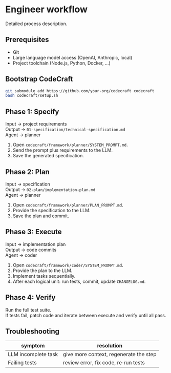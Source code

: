 # Engineer workflow

Detailed process description.

## Prerequisites
- Git  
- Large language model access (OpenAI, Anthropic, local)  
- Project toolchain (Node.js, Python, Docker, …)

## Bootstrap CodeCraft
```bash
git submodule add https://github.com/your-org/codecraft codecraft
bash codecraft/setup.sh
```

## Phase 1: Specify
Input → project requirements  
Output → `01-specification/technical-specification.md`  
Agent → planner

1. Open `codecraft/framework/planner/SYSTEM_PROMPT.md`.  
2. Send the prompt plus requirements to the LLM.  
3. Save the generated specification.

## Phase 2: Plan
Input → specification  
Output → `02-plan/implementation-plan.md`  
Agent → planner

1. Open `codecraft/framework/planner/PLAN_PROMPT.md`.  
2. Provide the specification to the LLM.  
3. Save the plan and commit.

## Phase 3: Execute
Input → implementation plan  
Output → code commits  
Agent → coder

1. Open `codecraft/framework/coder/SYSTEM_PROMPT.md`.  
2. Provide the plan to the LLM.  
3. Implement tasks sequentially.  
4. After each logical unit: run tests, commit, update `CHANGELOG.md`.

## Phase 4: Verify
Run the full test suite.  
If tests fail, patch code and iterate between execute and verify until all pass.

## Troubleshooting
| symptom          | resolution                                      |
| ---------------- | ----------------------------------------------- |
| LLM incomplete task | give more context, regenerate the step        |
| Failing tests    | review error, fix code, re‑run tests            |
